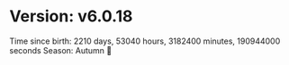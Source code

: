 # Version: v6.0.18
Time since birth: 2210 days, 53040 hours, 3182400 minutes, 190944000 seconds
Season: Autumn 🍁
